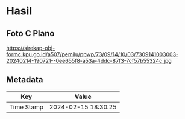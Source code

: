 # Hasil

## Foto C Plano

https://sirekap-obj-formc.kpu.go.id/a507/pemilu/ppwp/73/09/14/10/03/7309141003003-20240214-190721--0ee655f8-a53a-4ddc-87f3-7cf57b55324c.jpg


## Metadata

| Key        | Value               |
| ---------- | ------------------- |
| Time Stamp | 2024-02-15 18:30:25 |




